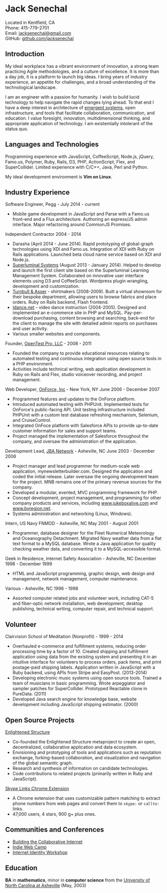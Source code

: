 Jack Senechal
=============

Located in Kentfield, CA  
Phone: 415-779-2701  
Email: <jacksenechal@gmail.com>  
GitHub: [github.com/jacksenechal][]

Introduction
------------

My ideal workplace has a vibrant environment of innovation, a strong team practicing Agile
methodologies, and a culture of excellence. It is more than a day job, it is a platform to launch
big ideas. I bring years of industry experience, an appetite for challenges, and a broad
understanding of the technological landscape.

I am an engineer with a passion for humanity. I wish to build lucid technology to help navigate
the rapid changes lying ahead. To that end I have a deep interest in architecture of [emergent
systems][], open infrastructure, and tools that facilitate collaboration, communication, and
education. I value foresight, innovation, multidimensional thinking, and appropriate application
of technology. I am existentially intolerant of the status quo.

Languages and Technologies
--------------------------

Programming experience with JavaScript, CoffeeScript, Node.js, jQuery, Famo.us, Polymer, Ruby,
Rails, D3, PHP, ActionScript, Flex, and SuperCollider. Limited experience with C/C++, Java, Perl
and Python.

My ideal development environment is **Vim on Linux**.

Industry Experience
-------------------

Software Engineer, Pegg - July 2014 - current

-   Mobile game development in JavaScript and Parse with a Famo.us front-end and a Flux
    architecture. Authoring an express/JS admin interface. Major refactoring around CommonJS
    Promises.

Independent Contractor 2004 - 2014

-   Darasha (April 2014 - June 2014). Rapid prototyping of global-graph technologies using XDI and
    Famo.us. Integration of XDI with Ruby on Rails applications. Launched beta cloud name service
    based on XDI and Node.js.
-   [Superluminal Systems][] (August 2013 - January 2014). Helped to develop and launch the first
    client site based on the Superluminal Learning Management System. Collaborated on innovative
    user interface elements using D3 and CoffeeScript. Wordpress plugin wrangling, development and
    customization.
-   [Turnbull & Asser][] - shirtmakers (2008-2009). Built a virtual showroom for their bespoke
    department, allowing users to browse fabrics and place orders. Ruby on Rails backend, Flash
    frontend.
-   [Idance.net][] - video dance instruction (2004-2005). Designed and implemented an e-commerce
    site in PHP and MySQL. Pay-per-download purchasing, content browsing and searching, back-end
    for the client to manage the site with detailed admin reports on purchases and user activity.
-   Various smaller websites and components.

Founder, [OpenTest Pro, LLC][] - 2008 - 2011

-   Founded the company to provide educational resources relating to automated testing and
    continuous integration using open source tools in a PHP environment.
-   Activities include technical writing, web application development in Ruby on Rails and Flex,
    studio voiceover recording, and project management.

Web Developer, [OnForce, Inc][] - New York, NY June 2006 - December 2007

-   Programmed features and updates to the OnForce platform.
-   Introduced automated testing with PHPUnit. Implemented tests for OnForce's public-facing API.
    Unit testing infrastructure included PHPUnit with a custom test database refreshing mechanism,
    Selenium, and CruiseControl.
-   Integrated OnFoce platform with Salesforce APIs to provide up-to-date customer information for
    sales and support teams.
-   Project managed the implementation of Salesforce throughout the company, and oversaw the
    administration of the application.

Development Lead, [JBA Network][] - Asheville, NC June 2003 - December 2006

-   Project manager and lead programmer for medium-scale web application, mynewsletterbuilder.com.
    Designed the application and coded the initial release. Later oversaw the ongoing development
    team for the project. MNB remains one of the primary revenue sources for the company.
-   Developed a modular, evented, MVC programming framework for PHP.
-   Concept development, project management, and programming for other company products and
    services, including www.jukeboxalive.com and www.byregion.net.
-   Systems administration and networking (Linux, Windows).

Intern, US Navy FNMOD - Asheville, NC May 2001 - August 2001

-   Programmer, database designer for the Fleet Numerical Meteorology and Oceanography Detachment.
    Migrated Navy weather data from a flat text format to a MySQL database. Wrote a Java application
    for quality checking weather data, and converting it to a MySQL-accessible format.

Geek in Residence, Internet Safety Association - Asheville, NC December 1998 - December 1999

-   HTML and JavaScript programming, graphic design, web design and management, network management,
    computer maintenance.

Various - Asheville, NC 1996 - 1998

-   Assorted computer related jobs and volunteer work, including CAT-5 and fiber-optic network
    installation, web development, desktop publishing, technical writing, computer repair, and
    technical support.

Volunteer
---------

Clairvision School of Meditation (Nonprofit) - 1999 - 2014

-   Overhauled e-commerce and fulfillment systems, reducing order processing time by a factor of 10.
    Created shipping and fulfillment application using data from the existing system and presenting
    it in an intuitive interface for volunteers to process orders, pack items, and print
    postage-paid shipping labels. Application written in JavaScript with a Ruby backend, using APIs
    from Stripe and EasyPost. (2013-2014)
-   Developing electronic music systems using open source tools. Trained a team of musicians in
    basic programming. Wrote arpeggiator and sampler patches for SuperCollider. Prototyped Reactable
    clone in PureData. (2011)
-   Developed Java search engine for knowledge base, website development including JavaScript
    shipping estimator. (2000)

Open Source Projects
--------------------

[Enlightened Structure][]

-   Co-founded the Enlightened Structure metaproject to create an open, decentralized, collaborative
    application and data ecosystem.
-   Envisioning and prototyping of tools and applications such as reputation exchange, forking-based
    collaboration, and visualization and navigation of the global semantic graph.
-   Research and synthesis of information on candidate technologies.
-   Code contributions to related projects (primarily written in Ruby and JavaScript).

[Skype Links Chrome Extension][]

-   A Chrome extension that uses customizable pattern matching to extract phone numbers from web
    pages and convert them to `skype:` or `callto:` links.
-   47,000 users, 4 stars, 900 g+ plus ones.

Communities and Conferences
---------------------------

-   [Building the Collaborative Internet][]
-   [Indie Web Camp][]
-   [Internet Identity Workshop][]

Education
---------

**BA** in **mathematics**, minor in **computer science** from the [University of North Carolina at Asheville][]
(May, 2003)

[University of North Carolina at Asheville]: http://unca.edu
[Enlightened Structure]: http://enlightenedstructure.org
[Superluminal Systems]: http://superluminal.is/
[OpenTest Pro, LLC]: http://opentestpro.com
[Turnbull & Asser]: http://turnbullandasser.com
[Idance.net]: http://idance.net
[OnForce, Inc]: http://onforce.com
[JBA Network]: http://jbanetwork.com
[Skype Links Chrome Extension]: https://chrome.google.com/webstore/detail/skype-links/epbmllnadbdnppblcebkkmapkinkdchd
[jacksenechal.com/resume]: http://jacksenechal.com/resume
[github.com/jacksenechal]: https://github.com/jacksenechal
[Building the Collaborative Internet]: http://collaborativeinter.net/
[Indie Web Camp]: http://indiewebcamp.com/
[Internet Identity Workshop]: http://www.internetidentityworkshop.com/
[emergent systems]: http://en.wikipedia.org/wiki/Emergence
